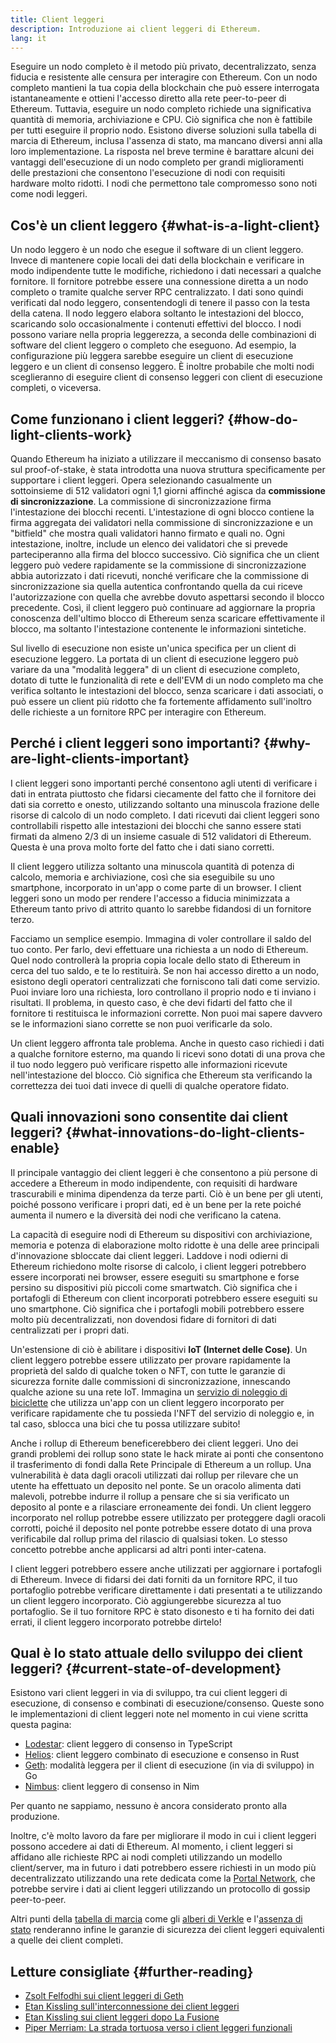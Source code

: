 ```yaml
---
title: Client leggeri
description: Introduzione ai client leggeri di Ethereum.
lang: it
---
```


Eseguire un nodo completo è il metodo più privato, decentralizzato, senza fiducia e resistente alle censura per interagire con Ethereum. Con un nodo completo mantieni la tua copia della blockchain che può essere interrogata istantaneamente e ottieni l'accesso diretto alla rete peer-to-peer di Ethereum. Tuttavia, eseguire un nodo completo richiede una significativa quantità di memoria, archiviazione e CPU. Ciò significa che non è fattibile per tutti eseguire il proprio nodo. Esistono diverse soluzioni sulla tabella di marcia di Ethereum, inclusa l'assenza di stato, ma mancano diversi anni alla loro implementazione. La risposta nel breve termine è barattare alcuni dei vantaggi dell'esecuzione di un nodo completo per grandi miglioramenti delle prestazioni che consentono l'esecuzione di nodi con requisiti hardware molto ridotti. I nodi che permettono tale compromesso sono noti come nodi leggeri.

## Cos'è un client leggero {#what-is-a-light-client}

Un nodo leggero è un nodo che esegue il software di un client leggero. Invece di mantenere copie locali dei dati della blockchain e verificare in modo indipendente tutte le modifiche, richiedono i dati necessari a qualche fornitore. Il fornitore potrebbe essere una connessione diretta a un nodo completo o tramite qualche server RPC centralizzato. I dati sono quindi verificati dal nodo leggero, consentendogli di tenere il passo con la testa della catena. Il nodo leggero elabora soltanto le intestazioni del blocco, scaricando solo occasionalmente i contenuti effettivi del blocco. I nodi possono variare nella propria leggerezza, a seconda delle combinazioni di software del client leggero o completo che eseguono. Ad esempio, la configurazione più leggera sarebbe eseguire un client di esecuzione leggero e un client di consenso leggero. È inoltre probabile che molti nodi sceglieranno di eseguire client di consenso leggeri con client di esecuzione completi, o viceversa.

## Come funzionano i client leggeri? {#how-do-light-clients-work}

Quando Ethereum ha iniziato a utilizzare il meccanismo di consenso basato sul proof-of-stake, è stata introdotta una nuova struttura specificamente per supportare i client leggeri. Opera selezionando casualmente un sottoinsieme di 512 validatori ogni 1,1 giorni affinché agisca da **commissione di sincronizzazione**. La commissione di sincronizzazione firma l'intestazione dei blocchi recenti. L'intestazione di ogni blocco contiene la firma aggregata dei validatori nella commissione di sincronizzazione e un "bitfield" che mostra quali validatori hanno firmato e quali no. Ogni intestazione, inoltre, include un elenco dei validatori che si prevede parteciperanno alla firma del blocco successivo. Ciò significa che un client leggero può vedere rapidamente se la commissione di sincronizzazione abbia autorizzato i dati ricevuti, nonché verificare che la commissione di sincronizzazione sia quella autentica confrontando quella da cui riceve l'autorizzazione con quella che avrebbe dovuto aspettarsi secondo il blocco precedente. Così, il client leggero può continuare ad aggiornare la propria conoscenza dell'ultimo blocco di Ethereum senza scaricare effettivamente il blocco, ma soltanto l'intestazione contenente le informazioni sintetiche.

Sul livello di esecuzione non esiste un'unica specifica per un client di esecuzione leggero. La portata di un client di esecuzione leggero può variare da una "modalità leggera" di un client di esecuzione completo, dotato di tutte le funzionalità di rete e dell'EVM di un nodo completo ma che verifica soltanto le intestazioni del blocco, senza scaricare i dati associati, o può essere un client più ridotto che fa fortemente affidamento sull'inoltro delle richieste a un fornitore RPC per interagire con Ethereum.

## Perché i client leggeri sono importanti? {#why-are-light-clients-important}

I client leggeri sono importanti perché consentono agli utenti di verificare i dati in entrata piuttosto che fidarsi ciecamente del fatto che il fornitore dei dati sia corretto e onesto, utilizzando soltanto una minuscola frazione delle risorse di calcolo di un nodo completo. I dati ricevuti dai client leggeri sono controllabili rispetto alle intestazioni dei blocchi che sanno essere stati firmati da almeno 2/3 di un insieme casuale di 512 validatori di Ethereum. Questa è una prova molto forte del fatto che i dati siano corretti.

Il client leggero utilizza soltanto una minuscola quantità di potenza di calcolo, memoria e archiviazione, così che sia eseguibile su uno smartphone, incorporato in un'app o come parte di un browser. I client leggeri sono un modo per rendere l'accesso a fiducia minimizzata a Ethereum tanto privo di attrito quanto lo sarebbe fidandosi di un fornitore terzo.

Facciamo un semplice esempio. Immagina di voler controllare il saldo del tuo conto. Per farlo, devi effettuare una richiesta a un nodo di Ethereum. Quel nodo controllerà la propria copia locale dello stato di Ethereum in cerca del tuo saldo, e te lo restituirà. Se non hai accesso diretto a un nodo, esistono degli operatori centralizzati che forniscono tali dati come servizio. Puoi inviare loro una richiesta, loro controllano il proprio nodo e ti inviano i risultati. Il problema, in questo caso, è che devi fidarti del fatto che il fornitore ti restituisca le informazioni corrette. Non puoi mai sapere davvero se le informazioni siano corrette se non puoi verificarle da solo.

Un client leggero affronta tale problema. Anche in questo caso richiedi i dati a qualche fornitore esterno, ma quando li ricevi sono dotati di una prova che il tuo nodo leggero può verificare rispetto alle informazioni ricevute nell'intestazione del blocco. Ciò significa che Ethereum sta verificando la correttezza dei tuoi dati invece di quelli di qualche operatore fidato.

## Quali innovazioni sono consentite dai client leggeri? {#what-innovations-do-light-clients-enable}

Il principale vantaggio dei client leggeri è che consentono a più persone di accedere a Ethereum in modo indipendente, con requisiti di hardware trascurabili e minima dipendenza da terze parti. Ciò è un bene per gli utenti, poiché possono verificare i propri dati, ed è un bene per la rete poiché aumenta il numero e la diversità dei nodi che verificano la catena.

La capacità di eseguire nodi di Ethereum su dispositivi con archiviazione, memoria e potenza di elaborazione molto ridotte è una delle aree principali d'innovazione sbloccate dai client leggeri. Laddove i nodi odierni di Ethereum richiedono molte risorse di calcolo, i client leggeri potrebbero essere incorporati nei browser, essere eseguiti su smartphone e forse persino su dispositivi più piccoli come smartwatch. Ciò significa che i portafogli di Ethereum con client incorporati potrebbero essere eseguiti su uno smartphone. Ciò significa che i portafogli mobili potrebbero essere molto più decentralizzati, non dovendosi fidare di fornitori di dati centralizzati per i propri dati.

Un'estensione di ciò è abilitare i dispositivi **IoT (Internet delle Cose)**. Un client leggero potrebbe essere utilizzato per provare rapidamente la proprietà del saldo di qualche token o NFT, con tutte le garanzie di sicurezza fornite dalle commissioni di sincronizzazione, innescando qualche azione su una rete IoT. Immagina un [servizio di noleggio di biciclette](https://youtu.be/ZHNrAXf3RDE?t=929) che utilizza un'app con un client leggero incorporato per verificare rapidamente che tu possieda l'NFT del servizio di noleggio e, in tal caso, sblocca una bici che tu possa utilizzare subito!

Anche i rollup di Ethereum beneficerebbero dei client leggeri. Uno dei grandi problemi dei rollup sono state le hack mirate ai ponti che consentono il trasferimento di fondi dalla Rete Principale di Ethereum a un rollup. Una vulnerabilità è data dagli oracoli utilizzati dai rollup per rilevare che un utente ha effettuato un deposito nel ponte. Se un oracolo alimenta dati malevoli, potrebbe indurre il rollup a pensare che si sia verificato un deposito al ponte e a rilasciare erroneamente dei fondi. Un client leggero incorporato nel rollup potrebbe essere utilizzato per proteggere dagli oracoli corrotti, poiché il deposito nel ponte potrebbe essere dotato di una prova verificabile dal rollup prima del rilascio di qualsiasi token. Lo stesso concetto potrebbe anche applicarsi ad altri ponti inter-catena.

I client leggeri potrebbero essere anche utilizzati per aggiornare i portafogli di Ethereum. Invece di fidarsi dei dati forniti da un fornitore RPC, il tuo portafoglio potrebbe verificare direttamente i dati presentati a te utilizzando un client leggero incorporato. Ciò aggiungerebbe sicurezza al tuo portafoglio. Se il tuo fornitore RPC è stato disonesto e ti ha fornito dei dati errati, il client leggero incorporato potrebbe dirtelo!

## Qual è lo stato attuale dello sviluppo dei client leggeri? {#current-state-of-development}

Esistono vari client leggeri in via di sviluppo, tra cui client leggeri di esecuzione, di consenso e combinati di esecuzione/consenso. Queste sono le implementazioni di client leggeri note nel momento in cui viene scritta questa pagina:

- [Lodestar](https://github.com/ChainSafe/lodestar/tree/unstable/packages/light-client): client leggero di consenso in TypeScript
- [Helios](https://github.com/a16z/helios): client leggero combinato di esecuzione e consenso in Rust
- [Geth](https://github.com/ethereum/go-ethereum/tree/master/light): modalità leggera per il client di esecuzione (in via di sviluppo) in Go
- [Nimbus](https://nimbus.guide/el-light-client.html): client leggero di consenso in Nim

Per quanto ne sappiamo, nessuno è ancora considerato pronto alla produzione.

Inoltre, c'è molto lavoro da fare per migliorare il modo in cui i client leggeri possono accedere ai dati di Ethereum. Al momento, i client leggeri si affidano alle richieste RPC ai nodi completi utilizzando un modello client/server, ma in futuro i dati potrebbero essere richiesti in un modo più decentralizzato utilizzando una rete dedicata come la [Portal Network](https://www.ethportal.net/), che potrebbe servire i dati ai client leggeri utilizzando un protocollo di gossip peer-to-peer.

Altri punti della [tabella di marcia](/roadmap/) come gli [alberi di Verkle](/roadmap/verkle-trees/) e l'[assenza di stato](/roadmap/statelessness/) renderanno infine le garanzie di sicurezza dei client leggeri equivalenti a quelle dei client completi.

## Letture consigliate {#further-reading}

- [Zsolt Felfodhi sui client leggeri di Geth](https://www.youtube.com/watch?v=EPZeFXau-RE)
- [Etan Kissling sull'interconnessione dei client leggeri](https://www.youtube.com/watch?v=85MeiMA4dD8)
- [Etan Kissling sui client leggeri dopo La Fusione](https://www.youtube.com/watch?v=ZHNrAXf3RDE)
- [Piper Merriam: La strada tortuosa verso i client leggeri funzionali](https://snakecharmers.ethereum.org/the-winding-road-to-functional-light-clients/)
